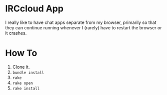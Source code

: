 IRCcloud App
============

I really like to have chat apps separate from my browser, primarily so that
they can continue running whenever I (rarely) have to restart the browser
or it crashes.

How To
======

1. Clone it.
2. `bundle install`
3. `rake`
4. `rake open`
5. `rake install`
